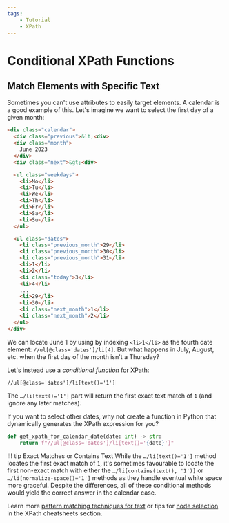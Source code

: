 ```yaml
---
tags:
    - Tutorial
    - XPath
---
```


# Conditional XPath Functions
## Match Elements with Specific Text
Sometimes you can't use attributes to easily target elements. A calendar is a good example of this. Let's imagine we want to select the first day of a given month:

```html linenums="1"
<div class="calendar">
  <div class="previous">&lt;<div>
  <div class="month">
    June 2023
  </div>
  <div class="next">&gt;<div>

  <ul class="weekdays">
    <li>Mo</li>
    <li>Tu</li>
    <li>We</li>
    <li>Th</li>
    <li>Fr</li>
    <li>Sa</li>
    <li>Su</li>
  </ul>

  <ul class="dates">
    <li class="previous_month">29</li>
    <li class="previous_month">30</li>
    <li class="previous_month">31</li>
    <li>1</li>
    <li>2</li>
    <li class="today">3</li>
    <li>4</li>
    ...
    <li>29</li>
    <li>30</li>
    <li class="next_month">1</li>
    <li class="next_month">2</li>
  </ul>
</div>
```

We can locate June 1 by using by indexing `<li>1</li>` as the fourth date element: `//ul[@class='dates']/li[4]`. But what happens in July, August, etc. when the first day of the month isn't a Thursday?

Let's instead use a _conditional function_ for XPath:

```text title=""
//ul[@class='dates']/li[text()='1']
```

The `…/li[text()='1']` part will return the first exact text match of `1` (and ignore any later matches).

If you want to select other dates, why not create a function in Python that dynamically generates the XPath expression for you?

```python linenums="1"
def get_xpath_for_calendar_date(date: int) -> str:
    return f"//ul[@class='dates']/li[text()='{date}']"
```

!!! tip Exact Matches or Contains Text
    While the `…/li[text()='1']` method locates the first exact match of `1`, it's sometimes favourable to locate the first non-exact match with either the `…/li[contains(text(), '1')]` or `…/li[normalize-space()='1']`  methods as they handle eventual white space more graceful. Despite the differences, all of these conditional methods would yield the correct answer in the calendar case.

Learn more [pattern matching techniques for text](./../cheatsheets/text.md) or tips for [node selection](./../cheatsheets/node-selection.md) in the XPath cheatsheets section.

